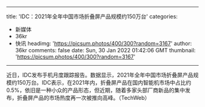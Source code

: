 
---
title: 'IDC：2021年全年中国市场折叠屏产品规模约150万台'
categories: 
 - 新媒体
 - 36kr
 - 快讯
headimg: 'https://picsum.photos/400/300?random=3167'
author: 36kr
comments: false
date: Sun, 30 Jan 2022 01:42:06 GMT
thumbnail: 'https://picsum.photos/400/300?random=3167'
---

<div>   
近日，IDC发布手机月度跟踪报告。数据显示，2021年全年中国市场折叠屏产品规模约150万台。IDC表示，在2021年内，折叠屏产品在国内智能机市场中占比约0.5%，依旧是一种小众的产品形态，但近期，随着多家头部厂商新品的集中发布，折叠屏产品的市场热度再一次被推向高峰。（TechWeb）  
</div>
            